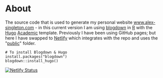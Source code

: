 # About

The source code that is used to generate my personal website www.alex-singleton.com - in this current version I am using [blogdown](https://bookdown.org/yihui/blogdown/) in [R](https://www.r-project.org/) with the [Hugo](https://gohugo.io/) [Academic](https://github.com/gcushen/hugo-academic/) template. Previously I have been using GitHub pages; but here I have swapped to [Netlify](https://www.netlify.com) which integrates with the repo and uses the "[public](https://github.com/alexsingleton/personal_website/tree/master/public)" folder.


``` 
# To install Blogdown & Hugo
install.packages("blogdown")
blogdown::install_hugo()

``` 

[![Netlify Status](https://api.netlify.com/api/v1/badges/d89c1371-8ada-4343-9d7a-e59ad3728eba/deploy-status)](https://app.netlify.com/sites/alexsingleton/deploys)